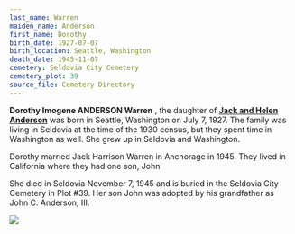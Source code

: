 ```yaml
---
last_name: Warren
maiden_name: Anderson
first_name: Dorothy
birth_date: 1927-07-07
birth_location: Seattle, Washington
death_date: 1945-11-07
cemetery: Seldovia City Cemetery
cemetery_plot: 39
source_file: Cemetery Directory
---
```

**Dorothy Imogene ANDERSON Warren** , the daughter of [**Jack and Helen Anderson**](./Anderson_Jack_Conrad_Sr.md) was born in Seattle, Washington on July 7, 1927.  The family was living in Seldovia at the time of the 1930 census, but they spent time in Washington as well. She grew up in Seldovia and Washington.  

Dorothy married Jack Harrison Warren in Anchorage in 1945. They lived in California where they had one son, John  

She died in Seldovia November 7, 1945 and is buried in the Seldovia City Cemetery in Plot #39. Her son John was adopted by his grandfather as John C. Anderson, III.

![](../assets/images/dorothy%20on%20horseback.jpeg)
